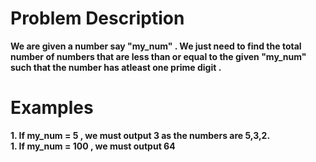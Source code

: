 <h1>Problem Description</h1>
<b>We are given a number say "my_num" . We just need to find the total number of numbers that are less than or equal to the given "my_num" such that the number has atleast one prime digit .</b><br>
<h1>Examples</h1>
<b>1. If my_num = 5 , we must output 3 as the numbers are 5,3,2.</b><br>
<b>1. If my_num = 100 , we must output 64</b><br>
